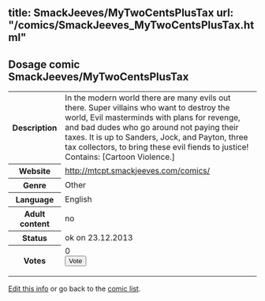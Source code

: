 title: SmackJeeves/MyTwoCentsPlusTax
url: "/comics/SmackJeeves_MyTwoCentsPlusTax.html"
---
Dosage comic SmackJeeves/MyTwoCentsPlusTax
-----------------------------------------

<p id="msg"></p>
<script type="text/javascript">
if (window.location.search === '?edit_info_mail=sent_ok') {
  var elem = document.getElementById("msg");
  elem.innerHTML = 'Edited information sucessfully sent for review, which is usually done daily. Thanks!';
  elem.className = 'ok';
}
</script>
<table class="comicinfo">
<tr>
<th>Description</th><td>In the modern world there are many evils out there. Super villains who want to destroy the world, Evil masterminds with plans for revenge, and bad dudes who go around not paying their taxes. It is up to Sanders, Jock, and Payton, three tax collectors, to bring these evil fiends to justice! Contains: [Cartoon Violence.]</td>
</tr>
<tr>
<th>Website</th><td><a href="http://mtcpt.smackjeeves.com/comics/">http://mtcpt.smackjeeves.com/comics/</a></td>
</tr>
<tr>
<th>Genre</th><td>Other</td>
</tr>
<tr>
<th>Language</th><td>English</td>
</tr>
<tr>
<th>Adult content</th><td>no</td>
</tr>
<tr>
<th>Status</th><td>ok on 23.12.2013</td>
</tr>
<tr>
<th>Votes</th><td>0
<form action="http://gaecounter.appspot.com/count/" method="POST">
<input name="name" type="hidden" value="SmackJeeves_MyTwoCentsPlusTax"/>
<input name="uid" type="hidden" id="voteuid" value=""/>
<input type="submit" value="Vote"/>
</form>
</td>
</tr>
</table>
<script type="text/javascript">
var ua = navigator.userAgent;
document.getElementById("voteuid").value = ua.replace(/[^a-zA-Z0-9\._:]/g , "_");;
</script>

[Edit this info](SmackJeeves_MyTwoCentsPlusTax_edit.html) or go back to the [comic list](../comic-index.html).
